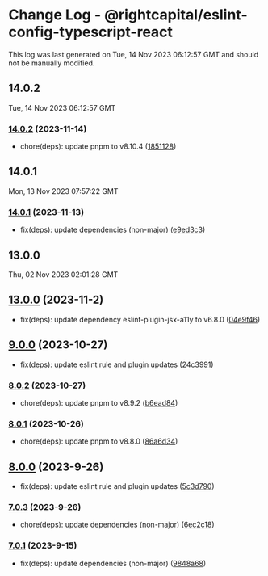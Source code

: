 # Change Log - @rightcapital/eslint-config-typescript-react

This log was last generated on Tue, 14 Nov 2023 06:12:57 GMT and should not be manually modified.

<!-- Start content -->

## 14.0.2

Tue, 14 Nov 2023 06:12:57 GMT

### [14.0.2](https://github.com/RightCapitalHQ/frontend-style-guide/tree/@rightcapital/eslint-config-typescript-react_v14.0.2) (2023-11-14)

- chore(deps): update pnpm to v8.10.4 ([1851128](https://github.com/RightCapitalHQ/frontend-style-guide/commit/1851128a77cda9a2aa6acf71daa2c69b59d15c0f))

## 14.0.1

Mon, 13 Nov 2023 07:57:22 GMT

### [14.0.1](https://github.com/RightCapitalHQ/frontend-style-guide/tree/@rightcapital/eslint-config-typescript-react_v14.0.1) (2023-11-13)

- fix(deps): update dependencies (non-major) ([e9ed3c3](https://github.com/RightCapitalHQ/frontend-style-guide/commit/e9ed3c325409336a04423b8aa46b6b9151d5f955))

## 13.0.0

Thu, 02 Nov 2023 02:01:28 GMT

## [13.0.0](https://github.com/RightCapitalHQ/frontend-style-guide/tree/@rightcapital/eslint-config-typescript-react_v13.0.0) (2023-11-2)

- fix(deps): update dependency eslint-plugin-jsx-a11y to v6.8.0 ([04e9f46](https://github.com/RightCapitalHQ/frontend-style-guide/commit/04e9f46a36a03b9e062e62891fcff3a2d1ee006c))

## [9.0.0](https://github.com/RightCapitalHQ/frontend-style-guide/tree/@rightcapital/eslint-config-typescript-react_v9.0.0) (2023-10-27)

- fix(deps): update eslint rule and plugin updates ([24c3991](https://github.com/RightCapitalHQ/frontend-style-guide/commit/24c39914f51fd4fbee837bbf66c479a57b803283))

### [8.0.2](https://github.com/RightCapitalHQ/frontend-style-guide/tree/@rightcapital/eslint-config-typescript-react_v8.0.2) (2023-10-27)

- chore(deps): update pnpm to v8.9.2 ([b6ead84](https://github.com/RightCapitalHQ/frontend-style-guide/commit/b6ead8470ba7225dd8bb4b797c3b562758655952))

### [8.0.1](https://github.com/RightCapitalHQ/frontend-style-guide/tree/@rightcapital/eslint-config-typescript-react_v8.0.1) (2023-10-26)

- chore(deps): update pnpm to v8.8.0 ([86a6d34](https://github.com/RightCapitalHQ/frontend-style-guide/commit/86a6d34dfbe421661b58a276da3a4180a481e02f))

## [8.0.0](https://github.com/RightCapitalHQ/frontend-style-guide/tree/@rightcapital/eslint-config-typescript-react_v8.0.0) (2023-9-26)

- fix(deps): update eslint rule and plugin updates ([5c3d790](https://github.com/RightCapitalHQ/frontend-style-guide/commit/5c3d790fb7719d5e4653f8cfff216ff15b14dd3b))

### [7.0.3](https://github.com/RightCapitalHQ/frontend-style-guide/tree/@rightcapital/eslint-config-typescript-react_v7.0.3) (2023-9-26)

- chore(deps): update dependencies (non-major) ([6ec2c18](https://github.com/RightCapitalHQ/frontend-style-guide/commit/6ec2c186b2262054c6a5ba8777ce8588baa3d5cd))

### [7.0.1](https://github.com/RightCapitalHQ/frontend-style-guide/tree/@rightcapital/eslint-config-typescript-react_v7.0.1) (2023-9-15)

- fix(deps): update dependencies (non-major) ([9848a68](https://github.com/RightCapitalHQ/frontend-style-guide/commit/9848a685b74f4386e815fcd6fb69cf498dbf2cfb))
